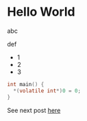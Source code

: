 # Hello World

abc

def

- 1
- 2
- 3

```c
int main() {
  *(volatile int*)0 = 0;
}
```

See next post [here](https://paroxitona.github.io/aaaaaaaaa/2022/05/24/second-post.html)
